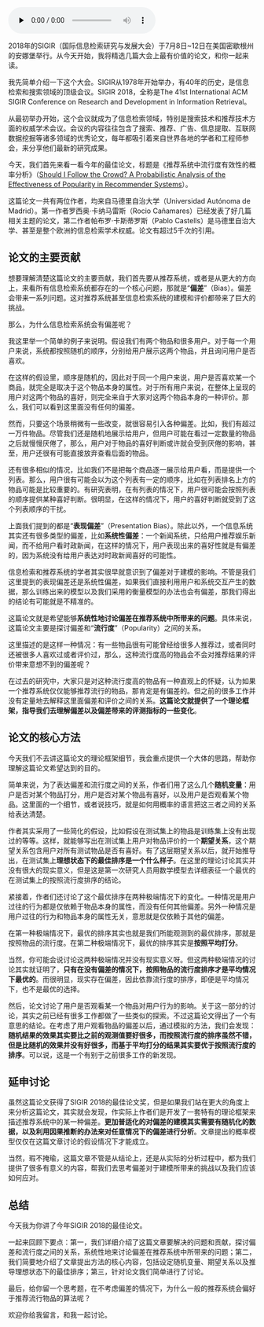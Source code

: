 <audio id="audio" title="019 | SIGIR 2018论文精读：偏差和“流行度”之间的关系" controls="" preload="none"><source id="mp3" src="https://static001.geekbang.org/resource/audio/d7/bc/d7ba4ead70962379830a4a41cdfdf8bc.mp3"></audio>

2018年的SIGIR（国际信息检索研究与发展大会）于7月8日~12日在美国密歇根州的安娜堡举行。从今天开始，我将精选几篇大会上最有价值的论文，和你一起来读。

我先简单介绍一下这个大会。SIGIR从1978年开始举办，有40年的历史，是信息检索和搜索领域的顶级会议。SIGIR 2018，全称是The 41st International ACM SIGIR Conference on Research and Development in Information Retrieval。

从最初举办开始，这个会议就成为了信息检索领域，特别是搜索技术和推荐技术方面的权威学术会议。会议的内容往往包含了搜索、推荐、广告、信息提取、互联网数据挖掘等诸多领域的优秀论文，每年都吸引着来自世界各地的学者和工程师参会，来分享他们最新的研究成果。

今天，我们首先来看一看今年的最佳论文，标题是《推荐系统中流行度有效性的概率分析》（[Should I Follow the Crowd? A Probabilistic Analysis of the Effectiveness of Popularity in Recommender Systems](http://ir.ii.uam.es/pubs/sigir2018.pdf)）。

这篇论文一共有两位作者，均来自马德里自治大学（Universidad Autónoma de Madrid）。第一作者罗西奥·卡纳马雷斯（Rocio Cañamares）已经发表了好几篇相关主题的论文，第二作者帕布罗·卡斯蒂罗斯（Pablo Castells）是马德里自治大学、甚至是整个欧洲的信息检索学术权威。论文有超过5千次的引用。

## 论文的主要贡献

想要理解清楚这篇论文的主要贡献，我们首先要从推荐系统，或者是从更大的方向上，来看所有信息检索系统都存在的一个核心问题，那就是“**偏差**”（Bias）。偏差会带来一系列问题。这对推荐系统甚至信息检索系统的建模和评价都带来了巨大的挑战。

那么，为什么信息检索系统会有偏差呢？

我这里举一个简单的例子来说明。假设我们有两个物品和很多用户。对于每一个用户来说，系统都按照随机的顺序，分别给用户展示这两个物品，并且询问用户是否喜欢。

在这样的假设里，顺序是随机的，因此对于同一个用户来说，用户是否喜欢某一个商品，就完全是取决于这个物品本身的属性。对于所有用户来说，在整体上呈现的用户对这两个物品的喜好，则完全来自于大家对这两个物品本身的一种评价。那么，我们可以看到这里面没有任何的偏差。

然而，只要这个场景稍微有一些改变，就很容易引入各种偏差。比如，我们有超过一万件物品。尽管我们还是随机地展示给用户，但用户可能在看过一定数量的物品之后就慢慢厌倦了，那么，用户对于物品的喜好判断或许就会受到厌倦的影响，甚至，用户还很有可能直接放弃查看后面的物品。

还有很多相似的情况，比如我们不是把每个商品逐一展示给用户看，而是提供一个列表。那么，用户很有可能会以为这个列表有一定的顺序，比如在列表排名上方的物品可能是比较重要的。有研究表明，在有列表的情况下，用户很可能会按照列表的顺序提供某种喜好判断。很明显，在这样的情况下，用户的喜好判断就受到了这个列表顺序的干扰。

上面我们提到的都是“**表现偏差**”（Presentation Bias）。除此以外，一个信息系统其实还有很多类型的偏差，比如**系统性偏差**：一个新闻系统，只给用户推荐娱乐新闻，而不给用户看时政新闻，在这样的情况下，用户表现出来的喜好性就是有偏差的，因为系统没有给用户表达对时政新闻喜好的可能性。

信息检索和推荐系统的学者其实很早就意识到了偏差对于建模的影响。不管是我们这里提到的表现偏差还是系统性偏差，如果我们直接利用用户和系统交互产生的数据，那么训练出来的模型以及我们采用的衡量模型的办法也会有偏差，那我们得出的结论有可能就是不精准的。

这篇论文就是希望能够**系统性地讨论偏差在推荐系统中所带来的问题**。具体来说，这篇论文主要是探讨偏差和“**流行度**”（Popularity）之间的关系。

这里描述的是这样一种情况：有一些物品很有可能曾经给很多人推荐过，或者同时还被很多人喜欢过或者评价过，那么，这种流行度高的物品会不会对推荐结果的评价带来意想不到的偏差呢？

在过去的研究中，大家只是对这种流行度高的物品有一种直观上的怀疑，认为如果一个推荐系统仅仅能够推荐流行的物品，那肯定是有偏差的。但之前的很多工作并没有定量地去解释这里面偏差和评价之间的关系。**这篇论文就提供了一个理论框架，指导我们去理解偏差以及偏差带来的评测指标的一些变化**。

## 论文的核心方法

今天我们不去讲这篇论文的理论框架细节，我会重点提供一个大体的思路，帮助你理解这篇论文希望达到的目的。

简单来说，为了表达偏差和流行度之间的关系，作者们用了这么几个**随机变量**：用户是否对某个物品打分，用户是否对某个物品有喜好，以及用户是否观看某个物品。这里面的一个细节，或者说技巧，就是如何用概率的语言把这三者之间的关系给表达清楚。

作者其实采用了一些简化的假设，比如假设在测试集上的物品是训练集上没有出现过的等等。这样，就能够写出在测试集上用户对物品评价的一个**期望关系**，这个期望关系包含用户对所有测试物品是否有喜好。有了这层期望关系以后，就开始推导出，在测试集上**理想状态下的最佳排序是一个什么样子**。在这里的理论讨论其实并没有很大的现实意义，但是这是第一次研究人员用数学模型去详细表征一个最优的在测试集上的按照流行度排序的结论。

紧接着，作者们还讨论了这个最优排序在两种极端情况下的变化。一种情况是用户过往的行为都是仅依赖于物品本身的属性，而没有任何其他偏差。另外一种情况是用户过往的行为和物品本身的属性无关，意思就是仅依赖于其他的偏差。

在第一种极端情况下，最优的排序其实也就是我们所能观测到的最优排序，那就是按照物品的流行度。在第二种极端情况下，最优的排序其实是**按照平均打分**。

当然，你可能会说讨论这两种极端情况并没有现实意义呀。但这两种极端情况的讨论其实就证明了，**只有在没有偏差的情况下，按照物品的流行度排序才是平均情况下最优的**。而很明显，现实存在偏差，因此依靠流行度的排序，即便是平均情况下，也不是最优的选择。

然后，论文讨论了用户是否观看某一个物品对用户行为的影响。关于这一部分的讨论，其实之前已经有很多工作都做了一些类似的探索。不过这篇论文得出了一个有意思的结论。在考虑了用户观看物品的偏差以后，通过模拟的方法，我们会发现：**随机结果的效果其实要比之前的观测值要好很多，而按照流行度的排序虽然不错，但是比随机的效果并没有好很多，而基于平均打分的结果其实要优于按照流行度的排序**。可以说，这是一个有别于之前很多工作的新发现。

## 延申讨论

虽然这篇论文获得了SIGIR 2018的最佳论文奖，但是如果我们站在更大的角度上来分析这篇论文，其实就会发现，作实际上作者们是开发了一套特有的理论框架来描述推荐系统中的某一种偏差。**更加普适化的对偏差的建模其实需要有随机化的数据，以及利用因果推断的办法来对任意情况下的偏差进行分析**。文章提出的概率模型仅仅在这篇文章讨论的假设情况下才能成立。

当然，瑕不掩瑜，这篇文章不管是从结论上，还是从实际的分析过程中，都为我们提供了很多有意义的内容，帮我们去思考偏差对于建模所带来的挑战以及我们应该如何应对。

## 总结

今天我为你讲了今年SIGIR 2018的最佳论文。

一起来回顾下要点：第一，我们详细介绍了这篇文章要解决的问题和贡献，探讨偏差和流行度之间的关系，系统性地来讨论偏差在推荐系统中所带来的问题；第二，我们简要地介绍了文章提出方法的核心内容，包括设定随机变量、期望关系以及推导理想状态下的最佳排序；第三，针对论文我们简单进行了讨论。

最后，给你留一个思考题，在不考虑偏差的情况下，为什么一般的推荐系统会偏好于推荐流行物品的算法呢？

欢迎你给我留言，和我一起讨论。


